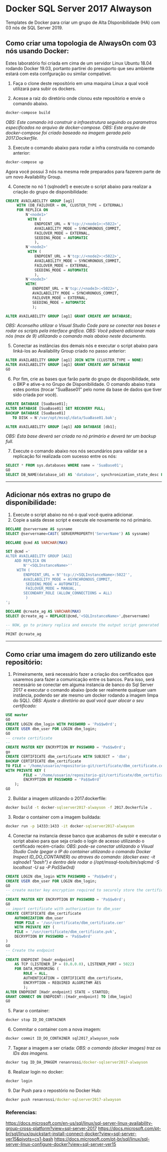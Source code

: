 # Docker SQL Server 2017 Alwayson

Templates de Docker para criar um grupo de Alta DIsponibilidade (HA) com 03 nós de SQL Server 2019.


## Como criar uma topologia de AlwaysOn com 03 nós usando Docker:

Estes laboratório foi criada em cima de um servidor Linux Ubuntu 18.04 rodando Docker 19.03, portanto partirei do presuporto que seu ambiente estará com esta confguração ou similar compativel. 

1. Faça o clone deste repositório em uma maquina Linux a qual você utilizará para subir os dockers.

2. Acesse a raiz do diretório onde clonou este repositório e envie o comando abaixo.
```cmd
docker-compose build
```

_OBS: Este comando irá construir a infraestrutura seguindo os parametros especificados no arquivo de docker-compose._
_OBS: Este arquivo de docker-compose foi criado baseado na imagem gerada pelo 2017.Dockerfile._

3. Execute o comando abaixo para rodar a infra construida no comando anterior:

```cmd
docker-compose up
```
Agora você possui 3 nós na mesma rede preparados para fazerem parte de um novo Availability Group. 

4. Conecte no nó 1 (sqlnode1) e execute o script abaixo para realizar a criação do grupo de disponibilidade:

```sql
CREATE AVAILABILITY GROUP [ag1]
     WITH (DB_FAILOVER = ON, CLUSTER_TYPE = EXTERNAL)
     FOR REPLICA ON
         N'<node1>' 
          WITH (
             ENDPOINT_URL = N'tcp://<node1>:<5022>',
             AVAILABILITY_MODE = SYNCHRONOUS_COMMIT,
             FAILOVER_MODE = EXTERNAL,
             SEEDING_MODE = AUTOMATIC
             ),
         N'<node2>' 
          WITH ( 
             ENDPOINT_URL = N'tcp://<node2>:<5022>', 
             AVAILABILITY_MODE = SYNCHRONOUS_COMMIT,
             FAILOVER_MODE = EXTERNAL,
             SEEDING_MODE = AUTOMATIC
             ),
         N'<node3>'
         WITH( 
            ENDPOINT_URL = N'tcp://<node3>:<5022>', 
            AVAILABILITY_MODE = SYNCHRONOUS_COMMIT,
            FAILOVER_MODE = EXTERNAL,
            SEEDING_MODE = AUTOMATIC
            );

ALTER AVAILABILITY GROUP [ag1] GRANT CREATE ANY DATABASE;
```

_OBS: Aconselho utilizar o Visual Studio Code para se conectar nas bases e rodar os scripts pela interface gráfica._
_OBS: Você pdoerá adicionar mais nós (max de 9) utilizando o comando mais abaixo neste documento._

5. Conectar as instâncias dos demais nós e executar o script abaixo para linká-los ao Availability Group criado no passo anterior: 

```sql
ALTER AVAILABILITY GROUP [ag1] JOIN WITH (CLUSTER_TYPE = NONE)
ALTER AVAILABILITY GROUP [ag1] GRANT CREATE ANY DATABASE
GO
```

6. Por fim, crie as bases que farão parte do grupo de disponibilidade, sete o BKP e ative-a no Grupo de Disponibilidade. O comando abaixo trata estes pontos (trocar "SuaBase01" pelo nome da base de dados que tiver sido criada por você). 

```sql
CREATE DATABASE [SuaBase01];
ALTER DATABASE [SuaBase01] SET RECOVERY FULL;
BACKUP DATABASE [SuaBase01] 
   TO DISK = N'/var/opt/mssql/data/SuaBase01.bak';

ALTER AVAILABILITY GROUP [ag1] ADD DATABASE [db1];
```

_OBS: Esta base deverá ser criada no nó primário e deverá ter um backup full._

7. Execute o comando abaixo nos nós secundários para validar se a replicação foi realizada com sucesso entre os nós:
```sql
SELECT * FROM sys.databases WHERE name = 'SuaBase01';
GO
SELECT DB_NAME(database_id) AS 'database', synchronization_state_desc FROM sys.dm_hadr_database_replica_states;
```

_____________________________________________________________________________________________________________________

## Adicionar nós extras no grupo de disponibilidade:

1. Execute o script abaixo no nó o qual você queira adicionar.
2. Copie a saida desse script e execute ele novamente no nó primário.

```sql
DECLARE @servername AS sysname
SELECT @servername=CAST( SERVERPROPERTY('ServerName') AS sysname)

DECLARE @cmd AS VARCHAR(MAX)

SET @cmd ='
ALTER AVAILABILITY GROUP [AG1]    
    ADD REPLICA ON
        N''<SQLInstanceName>''
     WITH (
        ENDPOINT_URL = N''tcp://<SQLInstanceName>:5022'',
        AVAILABILITY_MODE = ASYNCHRONOUS_COMMIT,
         SEEDING_MODE = AUTOMATIC,
         FAILOVER_MODE = MANUAL,
        SECONDARY_ROLE (ALLOW_CONNECTIONS = ALL)
         )
';

DECLARE @create_ag AS VARCHAR(MAX)
SELECT @create_ag = REPLACE(@cmd,'<SQLInstanceName>',@servername)

-- NOW, go to primary replica and execute the output script generated
--
PRINT @create_ag
```


_____________________________________________________________________________________________________________________

## Como criar uma imagem do zero utilizando este repositório:

1. Primeiramente, será necessário fazer a criação dos certificados que usaremos para fazer a comunicação entre os bancos. Para isso, será necessário se conectar em alguma instancia de banco do Sql Server 2017 e executar o comando abaixo (pode ser realmente qualquer uam instância, podendo ser ate mesmo um docker rodando a imagem limpa do SQL). 
_OBS: Ajuste o diretório ao qual você quer alocar o seu certificado:_

```sql
USE master
GO
CREATE LOGIN dbm_login WITH PASSWORD = 'Pa$$w0rd';
CREATE USER dbm_user FOR LOGIN dbm_login;
GO
-- create certificate
--
CREATE MASTER KEY ENCRYPTION BY PASSWORD = 'Pa$$w0rd';
go
CREATE CERTIFICATE dbm_certificate WITH SUBJECT = 'dbm';
BACKUP CERTIFICATE dbm_certificate
TO FILE = '/home/usuario/repositorio-git/certificate/dbm_certificate.cer'
WITH PRIVATE KEY (
        FILE = '/home/usuario/repositorio-git/certificate/dbm_certificate.pvk',
        ENCRYPTION BY PASSWORD = 'Pa$$w0rd'
    );
GO
```


2. Buildar a imagem utilizando o 2017.dockerfile:

```cmd
docker build -t docker-sqlserver2017-alwayson -f 2017.Dockerfile .
```

3. Rodar o container com a imagem buildada:

```cmd
docker run -p 14333:1433 -it docker-sqlserver2017-alwayson
```

4. Conectar na instancia desse banco que acabamos de subir e executar o script abaixo para que seja criado o login de acesso utilizando o certificado recém-criado:
_OBS: pode-se conectar utilizando o Visual Studio Code (pegar o IP do container utilizando o comando Docker Inspect ID_DO_CONTAINER) ou atraves do comando: (*docker exec -it sqlnode1 "bash"*) e dentro dele rodar o (/opt/mssql-tools/bin/sqlcmd -S localhost -U sa -P PaSSw0rd)_

```sql
CREATE LOGIN dbm_login WITH PASSWORD = 'Pa$$w0rd';
CREATE USER dbm_user FOR LOGIN dbm_login;
GO
-- create master key encryption required to securely store the certificate
--
CREATE MASTER KEY ENCRYPTION BY PASSWORD = 'Pa$$w0rd';
GO
-- import certificate with authorization to dbm_user
CREATE CERTIFICATE dbm_certificate   
    AUTHORIZATION dbm_user
    FROM FILE = '/usr/certificate/dbm_certificate.cer'
    WITH PRIVATE KEY (
    FILE = '/usr/certificate/dbm_certificate.pvk',
    DECRYPTION BY PASSWORD = 'Pa$$w0rd'
)
GO
-- Create the endpoint
--
CREATE ENDPOINT [Hadr_endpoint]
    AS TCP (LISTENER_IP = (0.0.0.0), LISTENER_PORT = 5022)
    FOR DATA_MIRRORING (
        ROLE = ALL,
        AUTHENTICATION = CERTIFICATE dbm_certificate,
        ENCRYPTION = REQUIRED ALGORITHM AES
        );
ALTER ENDPOINT [Hadr_endpoint] STATE = STARTED;
GRANT CONNECT ON ENDPOINT::[Hadr_endpoint] TO [dbm_login]
GO
```

5. Parar o container:
```cmd
docker stop ID_DO_CONTAINER
```

6. Commitar o container com a nova imagem:
```cmd
docker commit ID_DO_CONTAINER sql2017_alwayson_node 
```

7. Tagear a imagem a ser criada:
_OBS: o comando (docker images) traz os IDs das imagens._
```cmd
docker tag ID_DA_IMAGEM renanrossi/docker-sqlserver2017-alwayson
```

8. Realizar login no docker:
```cmd
docker login
```

9. Dar Push para o repostório no Docker Hub:
```cmd
docker push renanrossi/docker-sqlserver2017-alwayson
```


### Referencias:
https://docs.microsoft.com/en-us/sql/linux/sql-server-linux-availability-group-cross-platform?view=sql-server-2017
https://docs.microsoft.com/pt-br/sql/linux/quickstart-install-connect-docker?view=sql-server-ver15&pivots=cs1-bash
https://docs.microsoft.com/pt-br/sql/linux/sql-server-linux-configure-docker?view=sql-server-ver15

